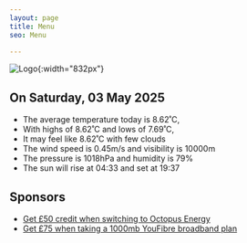 ```yaml
---
layout: page
title: Menu
seo: Menu

---
```


![Logo](/images/logo.jpg){:width="832px"}

<!-- weather_marker starts -->
## On Saturday, 03 May 2025

- The average temperature today is 8.62˚C,
- With highs of 8.62˚C and lows of 7.69˚C,
- It may feel like 8.62˚C with few clouds
- The wind speed is 0.45m/s and visibility is 10000m
- The pressure is 1018hPa and humidity is 79%
- The sun will rise at 04:33 and set at 19:37

<!-- weather_marker ends -->

## Sponsors

- [Get £50 credit when switching to Octopus Energy](https://bit.ly/3oD1nnS)
- [Get £75 when taking a 1000mb YouFibre broadband plan](https://aklam.io/91zWhU?)
